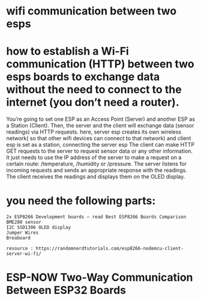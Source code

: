 #  wifi communication between two esps

# how to establish a Wi-Fi communication (HTTP) between two esps boards to exchange data without the need to connect to the internet (you don’t need a router).
You’re going to set one ESP as an Access Point (Server) and another ESP as a Station (Client). Then, the server and the client will exchange data (sensor readings) via HTTP requests. 
here, server esp creates its own wireless network( so that other wifi devices can connect to that network) and client esp is set as a station, connecting the server esp
The client can make HTTP GET requests to the server to request sensor data or any other information. It just needs to use the IP address of the server to make a request on a certain route: /temperature, /humidity or /pressure.
The server listens for incoming requests and sends an appropriate response with the readings.
The client receives the readings and displays them on the OLED display.

# you need the following parts:

    2x ESP8266 Development boards – read Best ESP8266 Boards Comparison
    BME280 sensor
    I2C SSD1306 OLED display
    Jumper Wires
    Breaboard
    
    resource : https://randomnerdtutorials.com/esp8266-nodemcu-client-server-wi-fi/

# ESP-NOW Two-Way Communication Between ESP32 Boards
